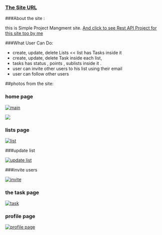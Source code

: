 ### [The Site URL ](http://astral00.pythonanywhere.com/ "The site URL ")


###About the site :

this is Simple Project Mangment site. 
[And click to see  Rest API Project for this site too by me ](https://github.com/AmrAnwar/ToDoList_Django_RestAPI_Project "And See  Rest API Project for this site too by me ")


###What User Can Do: 
- create, update, delete Lists << list has Tasks inside it 
- create, update, delete Task inside each list, 
- tasks has status , points , sublists inside it .
- user can invite other users to his list using their email
- user can follow other users

##photos from the site:

### home page
[![main](http://www8.0zz0.com/2017/09/06/00/676663030.png "main")](http://www8.0zz0.com/2017/09/06/00/676663030.png "main")

[![](http://www8.0zz0.com/2017/09/06/00/785529724.png)](http://www8.0zz0.com/2017/09/06/00/785529724.png)

### lists page
[![list](http://www2.0zz0.com/2017/09/06/00/967290221.png "list")](http://www2.0zz0.com/2017/09/06/00/967290221.png "list")

###update list

[![update list]( http://www2.0zz0.com/2017/09/06/00/912287605.png "update list")]( http://www2.0zz0.com/2017/09/06/00/912287605.png "update list")

###invite users 

[![invite](http://www2.0zz0.com/2017/09/06/00/386919402.png "invite")](http://www2.0zz0.com/2017/09/06/00/386919402.png "invite")

### the task page

[![task](http://www2.0zz0.com/2017/09/06/00/588099552.png "task")](http://www2.0zz0.com/2017/09/06/00/588099552.png "task")

### profile page 

[![profile page](http://www2.0zz0.com/2017/09/06/00/307227140.png "profile page")](http://www2.0zz0.com/2017/09/06/00/307227140.png "profile page")
